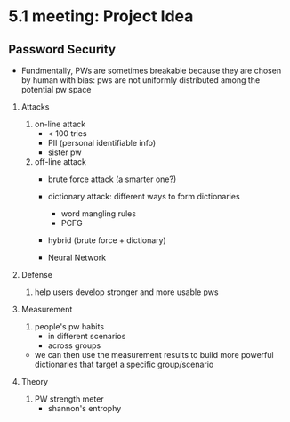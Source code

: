 # 5.1 meeting: Project Idea

## Password Security
- Fundmentally, PWs are sometimes breakable because they are chosen by human with bias: pws are not uniformly distributed among the potential pw space
1. Attacks 
    1. on-line attack
        -  < 100 tries
        - PII (personal identifiable info)
        - sister pw
    2. off-line attack
        - brute force attack (a smarter one?)
        - dictionary attack: different ways to form dictionaries 
            - word mangling rules 
            - PCFG
            
        - hybrid (brute force + dictionary)
        - Neural Network


2. Defense 
    1. help users develop stronger and more usable pws 

3. Measurement
    1. people's pw habits 
        - in different scenarios 
        - across groups
    - we can then use the measurement results to build more powerful dictionaries that target a specific group/scenario

4. Theory 
    1. PW strength meter
        - shannon's entrophy 
